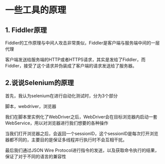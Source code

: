 # 一些工具的原理

## 1. Fiddler原理

Fiddler的工作原理与中间人攻击非常类似，Fiddler是客户端与服务端中间的一层代理

客户端发送给服务端的HTTP或者HTTPS请求，其实是发给了Fiddler，而Fiddler，接受了这个请求并伪装成了客户端的请求发送给了服务器。

## 2.说说Selenium的原理

首先，我认为selenium在进行自动化测试时，分为3个部分

脚本，webdriver，浏览器

我们在脚本里实例化了WebDriver之后，WebDriver会在目标浏览器内启动一套WebService，用以对浏览器进行我们想要的各种操作

当我们打开浏览器之后，会返回一个sessionID，这个sessionID是每次打开浏览器都不同的，主要目的是保证多线程并行执行时不会互相干扰。

最后我们通过JSON Wire Protocol进行指令的发送，以及获取命令执行的结果，保证了对于不同的语言的兼容性

